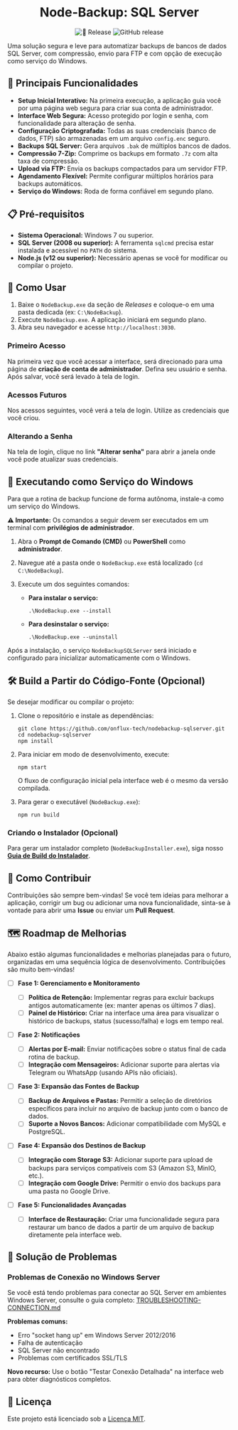 <div align="center">
<h1>Node-Backup: SQL Server</h1>
</div>

<div align="center">

![🚀 Release](https://github.com/onflux-tech/nodebackup-sqlserver/actions/workflows/release.yml/badge.svg)
![GitHub release](https://img.shields.io/github/v/release/onflux-tech/nodebackup-sqlserver?style=flat-square&logo=github&label=Release)

</div>

Uma solução segura e leve para automatizar backups de bancos de dados SQL Server, com compressão, envio para FTP e com opção de execução como serviço do Windows.

## 🌟 Principais Funcionalidades

- **Setup Inicial Interativo:** Na primeira execução, a aplicação guia você por uma página web segura para criar sua conta de administrador.
- **Interface Web Segura:** Acesso protegido por login e senha, com funcionalidade para alteração de senha.
- **Configuração Criptografada:** Todas as suas credenciais (banco de dados, FTP) são armazenadas em um arquivo `config.enc` seguro.
- **Backups SQL Server:** Gera arquivos `.bak` de múltiplos bancos de dados.
- **Compressão 7-Zip:** Comprime os backups em formato `.7z` com alta taxa de compressão.
- **Upload via FTP:** Envia os backups compactados para um servidor FTP.
- **Agendamento Flexível:** Permite configurar múltiplos horários para backups automáticos.
- **Serviço do Windows:** Roda de forma confiável em segundo plano.

## 📋 Pré-requisitos

- **Sistema Operacional:** Windows 7 ou superior.
- **SQL Server (2008 ou superior):** A ferramenta `sqlcmd` precisa estar instalada e acessível no `PATH` do sistema.
- **Node.js (v12 ou superior):** Necessário apenas se você for modificar ou compilar o projeto.

## 🚀 Como Usar

1.  Baixe o `NodeBackup.exe` da seção de _Releases_ e coloque-o em uma pasta dedicada (ex: `C:\NodeBackup`).
2.  Execute `NodeBackup.exe`. A aplicação iniciará em segundo plano.
3.  Abra seu navegador e acesse `http://localhost:3030`.

### Primeiro Acesso

Na primeira vez que você acessar a interface, será direcionado para uma página de **criação de conta de administrador**. Defina seu usuário e senha. Após salvar, você será levado à tela de login.

### Acessos Futuros

Nos acessos seguintes, você verá a tela de login. Utilize as credenciais que você criou.

### Alterando a Senha

Na tela de login, clique no link **"Alterar senha"** para abrir a janela onde você pode atualizar suas credenciais.

## 👷 Executando como Serviço do Windows

Para que a rotina de backup funcione de forma autônoma, instale-a como um serviço do Windows.

**⚠️ Importante:** Os comandos a seguir devem ser executados em um terminal com **privilégios de administrador**.

1.  Abra o **Prompt de Comando (CMD)** ou **PowerShell** como **administrador**.
2.  Navegue até a pasta onde o `NodeBackup.exe` está localizado (`cd C:\NodeBackup`).
3.  Execute um dos seguintes comandos:

    - **Para instalar o serviço:**
      ```shell
      .\NodeBackup.exe --install
      ```
    - **Para desinstalar o serviço:**
      ```shell
      .\NodeBackup.exe --uninstall
      ```

Após a instalação, o serviço `NodeBackupSQLServer` será iniciado e configurado para inicializar automaticamente com o Windows.

## 🛠️ Build a Partir do Código-Fonte (Opcional)

Se desejar modificar ou compilar o projeto:

1.  Clone o repositório e instale as dependências:
    ```shell
    git clone https://github.com/onflux-tech/nodebackup-sqlserver.git
    cd nodebackup-sqlserver
    npm install
    ```
2.  Para iniciar em modo de desenvolvimento, execute:

    ```shell
    npm start
    ```

    O fluxo de configuração inicial pela interface web é o mesmo da versão compilada.

3.  Para gerar o executável (`NodeBackup.exe`):
    ```shell
    npm run build
    ```

### Criando o Instalador (Opcional)

Para gerar um instalador completo (`NodeBackupInstaller.exe`), siga nosso [**Guia de Build do Instalador**](./docs/BUILD_INSTALLER.md).

## 🤝 Como Contribuir

Contribuições são sempre bem-vindas! Se você tem ideias para melhorar a aplicação, corrigir um bug ou adicionar uma nova funcionalidade, sinta-se à vontade para abrir uma **Issue** ou enviar um **Pull Request**.

## 🗺️ Roadmap de Melhorias

Abaixo estão algumas funcionalidades e melhorias planejadas para o futuro, organizadas em uma sequência lógica de desenvolvimento. Contribuições são muito bem-vindas!

- [ ] **Fase 1: Gerenciamento e Monitoramento**

  - [ ] **Política de Retenção:** Implementar regras para excluir backups antigos automaticamente (ex: manter apenas os últimos 7 dias).
  - [ ] **Painel de Histórico:** Criar na interface uma área para visualizar o histórico de backups, status (sucesso/falha) e logs em tempo real.

- [ ] **Fase 2: Notificações**

  - [ ] **Alertas por E-mail:** Enviar notificações sobre o status final de cada rotina de backup.
  - [ ] **Integração com Mensageiros:** Adicionar suporte para alertas via Telegram ou WhatsApp (usando APIs não oficiais).

- [ ] **Fase 3: Expansão das Fontes de Backup**

  - [ ] **Backup de Arquivos e Pastas:** Permitir a seleção de diretórios específicos para incluir no arquivo de backup junto com o banco de dados.
  - [ ] **Suporte a Novos Bancos:** Adicionar compatibilidade com MySQL e PostgreSQL.

- [ ] **Fase 4: Expansão dos Destinos de Backup**

  - [ ] **Integração com Storage S3:** Adicionar suporte para upload de backups para serviços compatíveis com S3 (Amazon S3, MinIO, etc.).
  - [ ] **Integração com Google Drive:** Permitir o envio dos backups para uma pasta no Google Drive.

- [ ] **Fase 5: Funcionalidades Avançadas**
  - [ ] **Interface de Restauração:** Criar uma funcionalidade segura para restaurar um banco de dados a partir de um arquivo de backup diretamente pela interface web.

## 🔧 Solução de Problemas

### Problemas de Conexão no Windows Server

Se você está tendo problemas para conectar ao SQL Server em ambientes Windows Server, consulte o guia completo: [TROUBLESHOOTING-CONNECTION.md](docs/TROUBLESHOOTING-CONNECTION.md)

**Problemas comuns:**
- Erro "socket hang up" em Windows Server 2012/2016
- Falha de autenticação
- SQL Server não encontrado
- Problemas com certificados SSL/TLS

**Novo recurso:** Use o botão "Testar Conexão Detalhada" na interface web para obter diagnósticos completos.

## 📄 Licença

Este projeto está licenciado sob a [Licença MIT](https://github.com/onflux-tech/nodebackup-sqlserver/blob/master/LICENSE).
